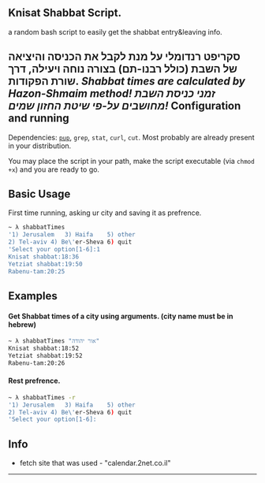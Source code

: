  Knisat Shabbat Script.
-------------------------
a random bash script to easily get the shabbat entry&amp;leaving info.

סקריפט רנדומלי על מנת לקבל את הכניסה והיציאה של השבת (כולל רבנו-תם) בצורה נוחה ויעילה, דרך שורת הפקודות.
***Shabbat times are calculated by Hazon-Shmaim method!
זמני כניסת השבת מחושבים על-פי שיטת החזון שמים!***
Configuration and running
-------------------------
Dependencies: [`pup`](https://github.com/ericchiang/pup "Pup's Repository"), `grep`, `stat`, `curl`, `cut`. Most probably are already present in your distribution.

You may place the script in your path, make the script executable (via `chmod +x`) and you are ready to go.


Basic Usage
-------------------------
First time running, asking ur city and saving it as prefrence.
```bash
~ λ shabbatTimes
'1) Jerusalem	3) Haifa	5) other
2) Tel-aviv	4) Be\'er-Sheva	6) quit
'Select your option[1-6]:1
Knisat shabbat:18:36
Yetziat shabbat:19:50
Rabenu-tam:20:25
````


Examples
-------------------------
#### Get Shabbat times of a city using arguments. (city name must be in hebrew)
```bash
~ λ shabbatTimes "אור יהודה"
Knisat shabbat:18:52
Yetziat shabbat:19:52
Rabenu-tam:20:26
```

#### Rest prefrence.
```bash
~ λ shabbatTimes -r
'1) Jerusalem	3) Haifa	5) other
2) Tel-aviv	4) Be\'er-Sheva	6) quit
'Select your option[1-6]:
```

Info
-----
* fetch site that was used - "calendar.2net.co.il"

***
